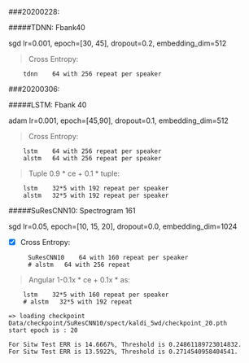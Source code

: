     
###20200228:

#####TDNN: Fbank40

sgd lr=0.001, epoch=[30, 45], dropout=0.2, embedding_dim=512

> Cross Entropy:

        tdnn    64 with 256 repeat per speaker


###20200306:

#####LSTM: Fbank 40

adam lr=0.001, epoch=[45,90], dropout=0.1, embedding_dim=512
    
> Cross Entropy:
        
        lstm    64 with 256 repeat per speaker
        alstm   64 with 256 repeat per speaker
    
> Tuple 0.9 * ce + 0.1 * tuple:

        lstm    32*5 with 192 repeat per speaker
        alstm   32*5 with 192 repeat per speaker
        
#####SuResCNN10: Spectrogram 161

sgd lr=0.05, epoch=[10, 15, 20], dropout=0.0, embedding_dim=1024

- [x] Cross Entropy:
        
        SuResCNN10    64 with 160 repeat per speaker
        # alstm   64 with 256 repeat
    
> Angular 1-0.1x * ce + 0.1x * as:

        lstm    32*5 with 160 repeat per speaker
        # alstm   32*5 with 192 repeat

    => loading checkpoint Data/checkpoint/SuResCNN10/spect/kaldi_5wd/checkpoint_20.pth
    start epoch is : 20
    
    For Sitw Test ERR is 14.6667%, Threshold is 0.24861189723014832.
    For Sitw Test ERR is 13.5922%, Threshold is 0.2714540958404541.